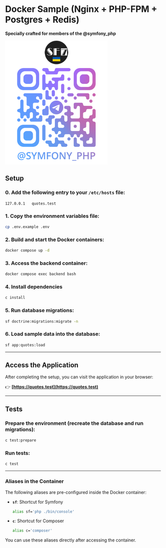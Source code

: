 # Docker Sample (Nginx + PHP-FPM + Postgres + Redis)

**Specially crafted for members of the @symfony_php**

<img src="./art/symfony-php.png" alt="Symfony PHP Logo" height="400px">

## Setup

### 0. Add the following entry to your `/etc/hosts` file:
```plaintext
127.0.0.1   quotes.test
```

### 1. Copy the environment variables file:
```bash
cp .env.example .env
```

### 2. Build and start the Docker containers:
```bash
docker compose up -d
```

### 3. Access the backend container:
```bash
docker compose exec backend bash
```

### 4. Install dependencies
```bash
c install
```

### 5. Run database migrations:
```bash
sf doctrine:migrations:migrate -n
```

### 6. Load sample data into the database:
```bash
sf app:quotes:load
```

---

## Access the Application

After completing the setup, you can visit the application in your browser:

👉 **[https://quotes.test](https://quotes.test)**
___

## Tests

### Prepare the environment (recreate the database and run migrations):
```bash
c test:prepare
```

### Run tests:
```bash
c test
```

---

### Aliases in the Container
The following aliases are pre-configured inside the Docker container:

- **`sf`**: Shortcut for Symfony
  ```bash
  alias sf='php ./bin/console'
  ```
- **`c`**: Shortcut for Composer
  ```bash
  alias c='composer'
  ```

You can use these aliases directly after accessing the container.